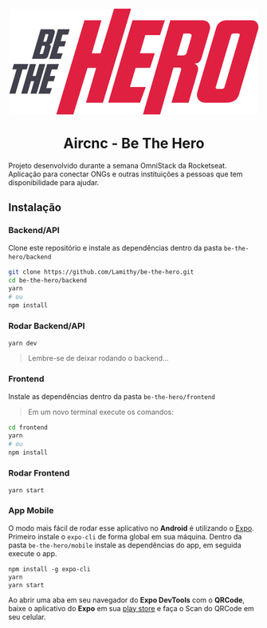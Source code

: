 <h1 align="center"><br><img src="frontend/src/assets/logo.svg" alt="Aircnc"><br><br>Aircnc - Be The Hero</h1>

Projeto desenvolvido durante a semana OmniStack da Rocketseat. Aplicação para conectar ONGs e outras instituições a pessoas que tem disponibilidade para ajudar.
## Instalação
### Backend/API
Clone este repositório e instale as dependências dentro da pasta `be-the-hero/backend`
```sh
git clone https://github.com/Lamithy/be-the-hero.git
cd be-the-hero/backend
yarn
# ou
npm install
```
### Rodar Backend/API
```
yarn dev
```
> Lembre-se de deixar rodando o backend...
### Frontend
Instale as dependências dentro da pasta `be-the-hero/frontend`
> Em um novo terminal execute os comandos:
```sh
cd frontend
yarn
# ou
npm install
```
### Rodar Frontend
```
yarn start
```
### App Mobile
O modo mais fácil de rodar esse aplicativo no **Android** é utilizando o [Expo](https://expo.io/).
Primeiro instale o `expo-cli` de forma global em sua máquina. 
Dentro da pasta `be-the-hero/mobile` instale as dependências do app, em seguida execute o app.
```
npm install -g expo-cli
yarn
yarn start
``` 
Ao abrir uma aba em seu navegador do **Expo DevTools** com o **QRCode**, baixe o aplicativo do **Expo** em sua [play store](https://play.google.com/store/apps/details?id=host.exp.exponent) e faça o Scan do QRCode em seu celular.

